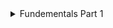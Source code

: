 <details>
<summary>Fundementals Part 1</summary>


<details>
<summary>Name the three ways to declare a variable</summary>
    
`const`, `let`, `var`
</details>

<details>

<summary>Which of the three variable declarations should you avoid and why?</summary>

`var`, it has unexpected behaviours
</details>

<details>
  <summary>What rules should you follow when naming variables?</summary>
    
- only use letters, digits or symbols `$` and `_`
- never start with a digit

</details>

<details>
  <summary> What happens when you add numbers and strings together?</summary>
  
  if any of the operands is a string, the other one will be converted to a string as well
</details>

<details>
  <summary>How does the Modulo (%), or Remainder, operator work?</summary>

the result of `a % b` is the remainder of integer a divided by b</p>
</details>

<details>
  <summary>Explain the difference between == and ===.</summary>

- `==` checks only the equality of the data value, not the data type
- `===` checks the equality of both the value and data type
</details>

<details>
  <summary>When would you receive a NaN result?</summary>
  
tring to do arithmetic with a non-numeric string will result in NaN (not a number)
</details>

<details>
  <summary>How do you increment and decrement a number?</summary>
  
increment operator: ++, decrement operator: --
</details>

<details>
  <summary>Explain the difference between prefixing and postfixing increment/decrement operators.</summary>

- their return values are different
- a++: return the older value of a first, then increment
- ++a: a is increment first, then return the new value of a
</details>

<details>
  <summary>What is operator precedence and how is it handled in JS?</summary>
  
if an expression has multiple operators, their execution order is defined by the precedence
</details>

<details>
  <summary> How do you access developer tools and the console?</summary>
  
right click on the blank webpage and click `inspect` option</p>
</details>

<details>
  <summary>How do you log information to the console?</summary> 
    
once open up the developer tools, select the `console` tab, all the `console.log()` will show up there
</details>

<details>
  <summary>What does unary plus operator do to string representations of integers? eg. +"10"</summary>

it will convert the string into a number
</details>

</details>


 